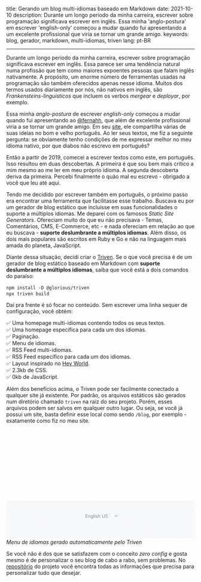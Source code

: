 title: Gerando um blog multi-idiomas baseado em Markdown
date: 2021-10-10
description: Durante um longo período da minha carreira, escrever sobre programação significava escrever em inglês. Essa minha 'anglo-postura' em escrever 'english-only' começou a mudar quando fui apresentando a um excelente profissional que viria se tornar um grande amigo.
keywords: blog, gerador, markdown, multi-idiomas, triven
lang: pt-BR

---

Durante um longo período da minha carreira, escrever sobre programação significava escrever em inglês. Essa parece ser uma tendência natural numa profissão que tem como maiores expoentes pessoas que falam inglês nativamente. A propósito, um enorme número de ferramentas usadas na programação são também oferecidos apenas nesse idioma. Muitos dos termos usados diariamente por nós, não nativos em inglês, são *Frankensteins-linguísticos* que incluem os verbos *mergear* e *deployar*, por exemplo.

Essa minha *anglo-postura* de escrever *english-only* começou a mudar quando fui apresentando ao [@fernahh](https://twitter.com/fernahh), que além de excelente profissional viria a se tornar um grande amigo. Em seu [site](https://fernahh.com.br/), ele compartilha várias de suas ideias no bom e velho português. Ao ler seus textos, me fiz a seguinte pergunta: se obviamente tenho condições de me expressar melhor no meu idioma nativo, por que diabos não escrevo em português?

Então a partir de 2019, comecei a escrever textos como este, em português. Isso resultou em duas descobertas. A primeira é que sou bem mais crítico a mim mesmo ao me ler em meu próprio idioma. A segunda descoberta deriva da primeira. Percebi finalmente o quão mal eu escrevo - obrigado a você que leu até aqui.

Tendo me decidido por escrever também em português, o próximo passo era encontrar uma ferramenta que facilitasse esse trabalho. Buscava eu por um gerador de blog estático que incluísse em suas funcionalidades o suporte a múltiplos idiomas. Me deparei com os famosos *Static Site Generators*. Ofereciam muito do que eu não precisava - Temas, Comentários, CMS, E-Commerce, etc - e nada ofereciam em relação ao que eu buscava - **suporte deslumbrante a múltiplos idiomas**. Além disso, os dois mais populares são escritos em Ruby e Go e não na linguagem mais amada do planeta, JavaScript.

Diante dessa situação, decidi criar o [Triven](https://github.com/glorious-codes/glorious-triven). Se o que você precisa é de um gerador de blog estático baseado em Markdown com **suporte deslumbrante a múltiplos idiomas**, saiba que você está a dois comandos do paraíso:

```
npm install -D @glorious/triven
npx triven build
```

Daí pra frente é só focar no conteúdo. Sem escrever uma linha sequer de configuração, você obtém:

✅ Uma homepage multi-idiomas contendo todos os seus textos.  
✅ Uma homepage específica para cada um dos idiomas.  
✅ Paginação.  
✅ Menu de idiomas.  
✅ RSS Feed multi-idiomas.  
✅ RSS Feed específico para cada um dos idiomas.  
✅ Layout inspirado no [Hey World](https://world.hey.com/jason/hey-world-b02a6f2e).  
✅ 2.3kb de CSS.  
✅ 0kb de JavaScript.

Além dos benefícios acima, o Triven pode ser facilmente conectado a qualquer site já existente. Por padrão, os arquivos estáticos são gerados num diretório chamado `triven` na raiz do seu projeto. Porém, esses arquivos podem ser salvos em qualquer outro lugar. Ou seja, se você já possui um site, basta definir esse local como sendo `/blog`, por exemplo - exatamente como fiz no meu site.

![Menu de idiomas do Triven](../../images/language-menu.gif)  
_Menu de idiomas gerado automaticamente pelo Triven_

Se você não é dos que se satisfazem com o conceito *zero config* e gosta mesmo é de personalizar o seu blog de cabo a rabo, sem problemas. No [repositório](https://github.com/glorious-codes/glorious-triven#triven) do projeto você encontra todas as informações que precisa para personalizar tudo que desejar.
